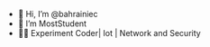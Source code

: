 - 👋 Hi, I’m @bahrainiec
- 👀 I’m MostStudent 
- 👩‍💻 Experiment Coder| Iot | Network and Security
<!---
bahrainiec/bahrainiec is a ✨ special ✨ repository because its `README.md` (this file) appears on your GitHub profile.
You can click the Preview link to take a look at your changes.
--->
